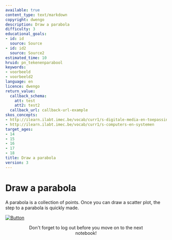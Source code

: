 ```yaml
---
available: true
content_type: text/markdown
copyright: dwengo
description: Draw a parabola
difficulty: 3
educational_goals:
- id: id
  source: Source
- id: id2
  source: Source2
estimated_time: 10
hruid: pn_tekenenparabool
keywords:
- voorbeeld
- voorbeeld2
language: en
licence: dwengo
return_value:
  callback_schema:
    att: test
    att2: test2
  callback_url: callback-url-example
skos_concepts:
- http://ilearn.ilabt.imec.be/vocab/curr1/s-digitale-media-en-toepassingen
- http://ilearn.ilabt.imec.be/vocab/curr1/s-computers-en-systemen
target_ages:
- 14
- 15
- 16
- 17
- 18
title: Draw a parabola
version: 3
---
```

# Draw a parabola
A parabola is a collection of points. Once you can draw a scatter plot, the step to a parabola is quickly made.

[![](embed/Button.png "Button")](https://kiks.ilabt.imec.be/jupyterhub/?id=0701_en "Notebooks draw parabola")
<figure>
    <figcaption align = "center">Don't forget to log out before you move on to the next notebook!</figcaption>
</figure>